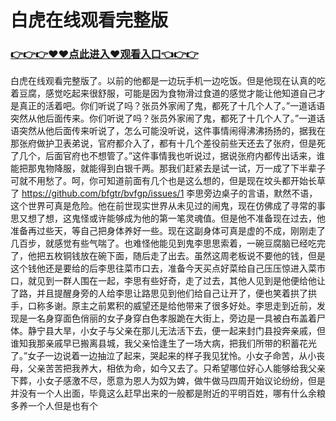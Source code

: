 # 白虎在线观看完整版

### <a href="https://github.com/bfgtr/dfgr/issues/1">👉👉👉♥♥点此进入♥观看入口👈👉👉</a>
白虎在线观看完整版了。以前的他都是一边玩手机一边吃饭。但是他现在认真的吃着豆腐，感觉吃起来很舒服，可能是因为食物滑过食道的感觉才能让他知道自己才是真正的活着吧。你们听说了吗？张员外家闹了鬼，都死了十几个人了。”一道话语突然从他后面传来。你们听说了吗？张员外家闹了鬼，都死了十几个人了。”一道话语突然从他后面传来听说了，怎么可能没听说，这件事情闹得沸沸扬扬的，据我在那张府做护卫表弟说，官府都介入了，都有十几个差役前些天还去了张府，但是死了几个，后面官府也不想管了。”这件事情我也听说过，据说张府内都传出话来，谁能把那鬼物降服，就能得到白银千两。那我们赶紧去是试一试，万一成了下半辈子可就不用愁了。呵，你可知道前面有几个也是这么想的，但是现在坟头都开始长草了 https://github.com/bfgtr/bvfgp/issues/1
李思旁边桌子的言语，默然不语，这个世界可真是危险。他在前世现实世界从未见过的闹鬼，现在仿佛成了寻常的事思又想了想，这鬼怪或许能够成为他的第一笔灵魂值。但是他不准备现在过去，他准备再过些天，等自己把身体养好一些。现在这副身体可真是虚的不成，刚刚走了几百步，就感觉有些气喘了。也难怪他能见到鬼李思思索着，一碗豆腐脑已经吃完了，他把五枚铜钱放在碗下面，随后走了出去。虽然这周老板说不要他的钱，但是这个钱他还是要给的后李思往菜市口去，准备今天买点好菜给自己压压惊进入菜市口，就见到一群人围在一起，李思有些好奇，走了过去，其他人见到是他便给他让了路，并且提醒身旁的人给李思让路思见到他们给自己让开了，便也笑着拱了拱手，口称多谢。原主之前累积的威望还是给他带来了很多好处。李思走到近前，发现是一名身穿面色俏丽的女子身穿白色孝服跪在大街上，旁边是一具被白布盖着尸体。静宁县大旱，小女子与父亲在那儿无法活下去，便一起来封门县投奔亲戚，但谁知我那亲戚早已搬离县城，我父亲恰逢生了一场大病，把我们所带的积蓄花光了。”女子一边说着一边抽泣了起来，哭起来的样子我见犹怜。小女子命苦，从小丧母，父亲苦苦把我养大，相依为命，如今又去了。只希望哪位好心人能够给我父亲下葬，小女子感激不尽，愿意为恩人为奴为婢，做牛做马四周开始议论纷纷，但是并没有一个人出面，毕竟这么赶早出来的一般都是附近的平明百姓，哪有什么余粮多养一个人但是也有个
